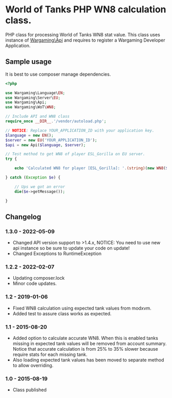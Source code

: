 # World of Tanks PHP WN8 calculation class.
PHP class for processing World of Tanks WN8 stat value. This class uses instance of [Wargaming\Api](https://github.com/artur-stepien/wargaming-papi) and requires to register a Wargaming Developer Application. 

## Sample usage
It is best to use composer manage dependencies.
``` php
<?php

use Wargaming\Language\EN;
use Wargaming\Server\EU;
use Wargaming\Api;
use Wargaming\WoT\WN8;

// Include API and WN8 class
require_once __DIR__.'/vendor/autoload.php';

// NOTICE: Replace YOUR_APPLICATION_ID with your application key.
$language = new EN();
$server = new EU('YOUR_APPLICATION_ID');
$api = new Api($language, $server);

// Test method to get WN8 of player ESL_Gorilla on EU server.
try {

	echo 'Calculated WN8 for player [ESL_Gorilla]: '.(string)(new WN8($api, 'ESL_Gorilla'));

} catch (Exception $e) {

	// Ups we got an error
	die($e->getMessage());

}
```

## Changelog
### 1.3.0 - 2022-05-09
- Changed API version support to >1.4.x, NOTICE: You need to use new api instance so be sure to update your code on update!
- Changed Exceptions to RuntimeException

### 1.2.2 - 2022-02-07
- Updating composer.lock
- Minor code updates.

### 1.2 - 2019-01-06
- Fixed WN8 calculation using expected tank values from modxvm.
- Added test to assure class works as expected.

### 1.1 - 2015-08-20
- Added option to calculate accurate WN8. When this is enabled tanks missing in expected tank values will be removed from account summary. Notice that accurate calculation is from 25% to 35% slower because require stats for each missing tank. 
- Also loading expected tank values has been moved to separate method to allow overriding.

### 1.0 - 2015-08-19
- Class published